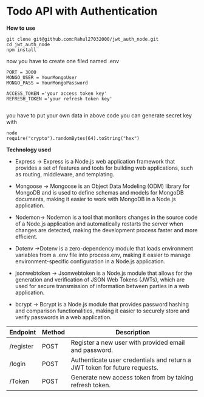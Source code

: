 # Todo API with Authentication

**How to use**

```
git clone git@github.com:Rahul27032000/jwt_auth_node.git
cd jwt_auth_node
npm install
```

now you have to create one filed named .env

```
PORT = 3000
MONGO_USER = YourMongoUser
MONGO_PASS = YourMongoPassword

ACCESS_TOKEN ='your access token key'
REFRESH_TOKEN ='your refresh token key'


```

you have to put your own data in above code
you can generate secret key with

```
node
require("crypto").randomBytes(64).toString("hex")
```

**Technology used**

- Express -> Express is a Node.js web application framework that provides a set of features and tools for building web applications, such as routing, middleware, and templating.

- Mongoose -> Mongoose is an Object Data Modeling (ODM) library for MongoDB and is used to define schemas and models for MongoDB documents, making it easier to work with MongoDB in a Node.js application.

- Nodemon-> Nodemon is a tool that monitors changes in the source code of a Node.js application and automatically restarts the server when changes are detected, making the development process faster and more efficient.

- Dotenv ->Dotenv is a zero-dependency module that loads environment variables from a .env file into process.env, making it easier to manage environment-specific configuration in a Node.js application.

- jsonwebtoken -> Jsonwebtoken is a Node.js module that allows for the generation and verification of JSON Web Tokens (JWTs), which are used for secure transmission of information between parties in a web application.

- bcrypt -> Bcrypt is a Node.js module that provides password hashing and comparison functionalities, making it easier to securely store and verify passwords in a web application.

| Endpoint  | Method | Description                                                               |
| --------- | ------ | ------------------------------------------------------------------------- |
| /register | POST   | Register a new user with provided email and password.                     |
| /login    | POST   | Authenticate user credentials and return a JWT token for future requests. |
| /Token    | POST   | Generate new access token from by taking refresh token.                   |
